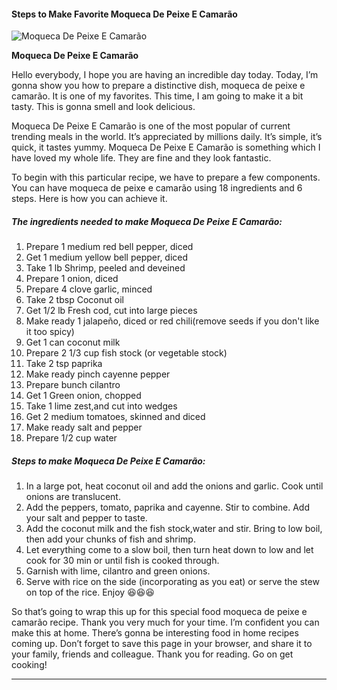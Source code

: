             

#### Steps to Make Favorite Moqueca De Peixe E Camarão

![Moqueca De Peixe E Camarão](https://img-global.cpcdn.com/recipes/4510426219413504/751x532cq70/moqueca-de-peixe-e-camarao-recipe-main-photo.jpg)

**Moqueca De Peixe E Camarão**

Hello everybody, I hope you are having an incredible day today. Today, I’m gonna show you how to prepare a distinctive dish, moqueca de peixe e camarão. It is one of my favorites. This time, I am going to make it a bit tasty. This is gonna smell and look delicious.

Moqueca De Peixe E Camarão is one of the most popular of current trending meals in the world. It’s appreciated by millions daily. It’s simple, it’s quick, it tastes yummy. Moqueca De Peixe E Camarão is something which I have loved my whole life. They are fine and they look fantastic.

To begin with this particular recipe, we have to prepare a few components. You can have moqueca de peixe e camarão using 18 ingredients and 6 steps. Here is how you can achieve it.

##### The ingredients needed to make Moqueca De Peixe E Camarão:

1.  Prepare 1 medium red bell pepper, diced
2.  Get 1 medium yellow bell pepper, diced
3.  Take 1 lb Shrimp, peeled and deveined
4.  Prepare 1 onion, diced
5.  Prepare 4 clove garlic, minced
6.  Take 2 tbsp Coconut oil
7.  Get 1/2 lb Fresh cod, cut into large pieces
8.  Make ready 1 jalapeño, diced or red chili(remove seeds if you don't like it too spicy)
9.  Get 1 can coconut milk
10.  Prepare 2 1/3 cup fish stock (or vegetable stock)
11.  Take 2 tsp paprika
12.  Make ready pinch cayenne pepper
13.  Prepare bunch cilantro
14.  Get 1 Green onion, chopped
15.  Take 1 lime zest,and cut into wedges
16.  Get 2 medium tomatoes, skinned and diced
17.  Make ready salt and pepper
18.  Prepare 1/2 cup water

##### Steps to make Moqueca De Peixe E Camarão:

1.  In a large pot, heat coconut oil and add the onions and garlic. Cook until onions are translucent.
2.  Add the peppers, tomato, paprika and cayenne. Stir to combine. Add your salt and pepper to taste.
3.  Add the coconut milk and the fish stock,water and stir. Bring to low boil, then add your chunks of fish and shrimp.
4.  Let everything come to a slow boil, then turn heat down to low and let cook for 30 min or until fish is cooked through.
5.  Garnish with lime, cilantro and green onions.
6.  Serve with rice on the side (incorporating as you eat) or serve the stew on top of the rice. Enjoy 😆😆😆

So that’s going to wrap this up for this special food moqueca de peixe e camarão recipe. Thank you very much for your time. I’m confident you can make this at home. There’s gonna be interesting food in home recipes coming up. Don’t forget to save this page in your browser, and share it to your family, friends and colleague. Thank you for reading. Go on get cooking!

* * *